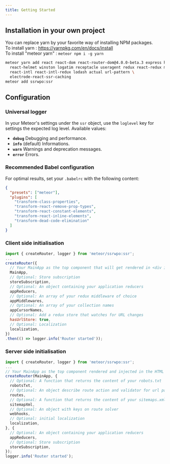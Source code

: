 ```yaml
---
title: Getting Started
---
```


## Installation in your own project

You can replace yarn by your favorite way of installing NPM packages.  
To install yarn : https://yarnpkg.com/en/docs/install  
To install "meteor yarn" : ```meteor npm i -g yarn```  

```sh
meteor yarn add react react-dom react-router-dom@4.0.0-beta.3 express helmet \
  react-helmet winston logatim receptacle useragent redux react-redux moment \
  react-intl react-intl-redux lodash actual url-pattern \
  electrode-react-ssr-caching
meteor add ssrwpo:ssr
```

## Configuration

### Universal logger

In your Meteor's settings under the `ssr` object, use the `loglevel` key for
settings the expected log level. Available values:

* **`debug`** Debugging and performance.
* **`info`** (default) Informations.
* **`warn`** Warnings and deprecation messages.
* **`error`** Errors.

### Recommended Babel configuration

For optimal results, set your `.babelrc` with the following content:
```json
{
  "presets": ["meteor"],
  "plugins": [
    "transform-class-properties",
    "transform-react-remove-prop-types",
    "transform-react-constant-elements",
    "transform-react-inline-elements",
    "transform-dead-code-elimination"
  ]
}
```

### Client side initialisation

```js
import { createRouter, logger } from 'meteor/ssrwpo:ssr';
...
createRouter({
  // Your MainApp as the top component that will get rendered in <div id='react' />
  MainApp,
  // Optional: Store subscription
  storeSubscription,
  // Optional: An object containing your application reducers
  appReducers,
  // Optional: An array of your redux middleware of choice
  appMiddlewares,
  // Optional: An array of your collection names
  appCursorNames,
  // Optional: Add a redux store that watches for URL changes
  hasUrlStore: true,
  // Optional: Localization
  localization,
})
.then(() => logger.info('Router started'));
```

### Server side initialisation
```js
import { createRouter, logger } from 'meteor/ssrwpo:ssr';
...
// Your MainApp as the top component rendered and injected in the HTML payload
createRouter(MainApp, {
  // Optional: A function that returns the content of your robots.txt
  robotsTxt,
  // Optional: An object describe route action and validator for url parameters
  routes,
  // Optional: A function that returns the content of your sitemaps.xml
  sitemapXml,
  // Optional: An object with keys on route solver
  webhooks,
  // Optional: initial localization
  localization,
}, {
  // Optional: An object containing your application reducers
  appReducers,
  // Optional: Store subscription
  storeSubscription,
});
logger.info('Router started');
```
